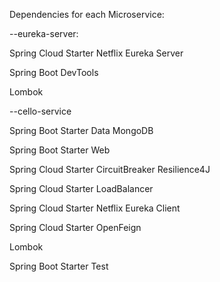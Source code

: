 Dependencies for each Microservice: 

--eureka-server: 

Spring Cloud Starter Netflix Eureka Server

Spring Boot DevTools

Lombok


--cello-service

Spring Boot Starter Data MongoDB

Spring Boot Starter Web

Spring Cloud Starter CircuitBreaker Resilience4J

Spring Cloud Starter LoadBalancer

Spring Cloud Starter Netflix Eureka Client

Spring Cloud Starter OpenFeign

Lombok

Spring Boot Starter Test


